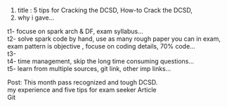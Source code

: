 

1. title :  5 tips for Cracking the DCSD,  How-to Crack the DCSD,    
2. why i gave...      

t1- focuse on spark arch & DF, exam syllabus...    
t2- solve spark code by hand, use as many rough paper you can in exam,  exam pattern is objective , focuse on coding details, 70% code...          
t3-    
t4- time management, skip the long time consuming questions...   
t5- learn from multiple sources, git link, other imp links...


Post:
This month pass recognized and tough DCSD.  
my experience and five tips for exam seeker
Article  
Git   
